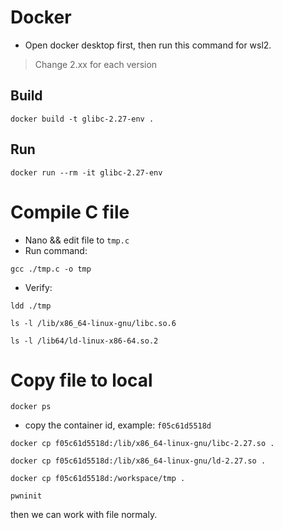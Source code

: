 # Docker

- Open docker desktop first, then run this command for wsl2.

> Change 2.xx for each version
## Build

```
docker build -t glibc-2.27-env .
```

## Run

```
docker run --rm -it glibc-2.27-env
```

# Compile C file

- Nano && edit file to `tmp.c`
- Run command:
```
gcc ./tmp.c -o tmp
```
- Verify:
```
ldd ./tmp
```

```
ls -l /lib/x86_64-linux-gnu/libc.so.6
```

```
ls -l /lib64/ld-linux-x86-64.so.2
```
# Copy file to local

```
docker ps
```

- copy the container id, example: `f05c61d5518d`

```
docker cp f05c61d5518d:/lib/x86_64-linux-gnu/libc-2.27.so .
```

```
docker cp f05c61d5518d:/lib/x86_64-linux-gnu/ld-2.27.so .
```

```
docker cp f05c61d5518d:/workspace/tmp .
```

```
pwninit
```

then we can work with file normaly.